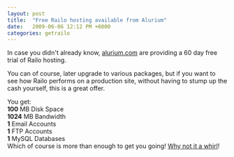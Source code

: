 ```yaml
---
layout: post
title:  "Free Railo hosting available from Alurium"
date:   2009-06-06 12:12 PM +0000
categories: getrailo
---
```

<p>
In case you didn't already know, <a title="Web hosting provider - Alurium.com - railo hosting - domain hosting - PHP Hosting - cheap web hosting - E-Commerce Web Hosting Alurium" href="http://www.alurium.com/">alurium.com</a> are providing a 60 day free trial of Railo hosting. 
</p>
<p>
You can of course, later upgrade to various packages, but if you want to see how Railo performs on a production site, without having to stump up the cash yourself, this is a great offer. 
</p>
<p>
You get: <br />
<strong>100</strong> MB Disk Space<br />
<strong>1024</strong> MB Bandwidth <br />		
<strong>1</strong> Email Accounts <br />
<strong>1</strong> FTP Accounts <br />
<strong>1</strong> MySQL Databases <br />
Which of course is more than enough to get you going! <a title="Parallels Plesk Billing" href="http://www.alurium.com/billing/order/products.php">Why not it a whirl</a>!</p>